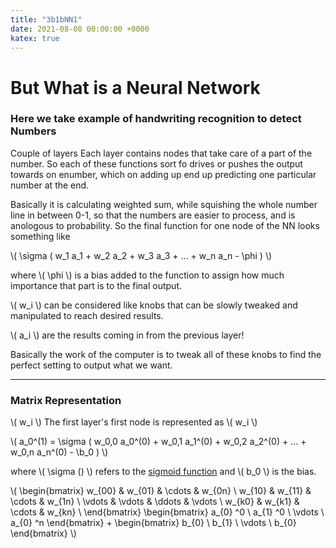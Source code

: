 ```yaml
---
title: "3b1bNN1"
date: 2021-08-08 00:00:00 +0000
katex: true
---
```

# But What is a Neural Network

### Here we take example of handwriting recognition to detect Numbers

Couple of layers
Each layer contains nodes that take care of a part of the number. So each of these functions sort fo drives or pushes the output towards on enumber, which on adding up end up predicting one particular number at the end.

Basically it is calculating weighted sum, while squishing the whole number line in between 0-1, so that the numbers are easier to process, and is anologous to probability.
So the final function for one node of the NN looks something like

\\( \sigma ( w_1 a_1 + w_2 a_2 + w_3 a_3 + ...  + w_n a_n - \phi ) \\)

where \\( \phi \\) is a bias added to the function to assign how much importance that part is to the final output.

\\( w_i \\) can be considered like knobs that can be slowly tweaked and manipulated to reach desired results.

\\( a_i \\) are the results coming in from the previous layer!

Basically the work of the computer is to tweak all of these knobs to  find the perfect setting to output what we want.

___
### Matrix Representation
\\( w_i \\)
The first layer's first node is represented as 
\\( w_i \\)

\\( a_0^(1) =  \sigma ( w_0,0 a_0^(0) + w_0,1 a_1^(0) + w_0,2 a_2^(0) + ...  + w_0,n a_n^(0) - \b_0 ) \\)


 where \\(  \sigma () \\) refers to the [sigmoid function](https://en.wikipedia.org/wiki/Sigmoid_function) and \\( b_0 \\) is the bias.
 
\\( 
\begin{bmatrix}
w_{00} & w_{01} & \cdots & w_{0n} \\ 
w_{10} & w_{11} & \cdots & w_{1n} \\
\vdots & \vdots & \ddots & \vdots \\
w_{k0} & w_{k1} & \cdots & w_{kn} \\
\end{bmatrix}
\begin{bmatrix}
a_{0} ^0 \\ 
a_{1} ^0 \\
\vdots  \\
a_{0} ^n
\end{bmatrix}
+
\begin{bmatrix}
b_{0} \\ 
b_{1}   \\
\vdots \\
b_{0} 
\end{bmatrix}
\\)
